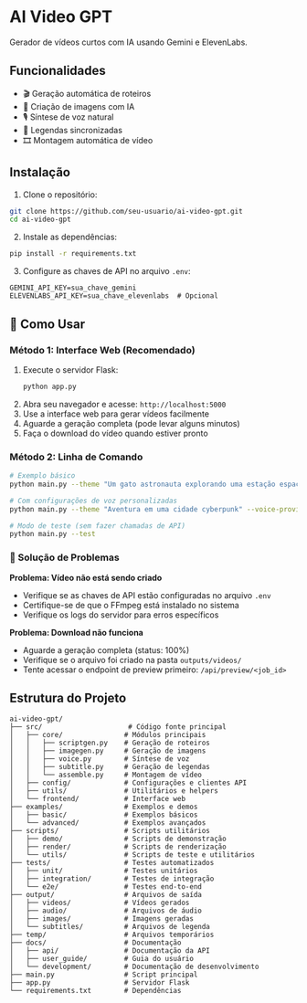 # AI Video GPT

Gerador de vídeos curtos com IA usando Gemini e ElevenLabs.

## Funcionalidades

- 🎬 Geração automática de roteiros
- 🎨 Criação de imagens com IA
- 🎙️ Síntese de voz natural
- 📜 Legendas sincronizadas
- 🎞️ Montagem automática de vídeo

## Instalação

1. Clone o repositório:
```bash
git clone https://github.com/seu-usuario/ai-video-gpt.git
cd ai-video-gpt
```

2. Instale as dependências:
```bash
pip install -r requirements.txt
```

3. Configure as chaves de API no arquivo `.env`:
```
GEMINI_API_KEY=sua_chave_gemini
ELEVENLABS_API_KEY=sua_chave_elevenlabs  # Opcional
```

## 🚀 Como Usar

### Método 1: Interface Web (Recomendado)
1. Execute o servidor Flask:
   ```bash
   python app.py
   ```
2. Abra seu navegador e acesse: `http://localhost:5000`
3. Use a interface web para gerar vídeos facilmente
4. Aguarde a geração completa (pode levar alguns minutos)
5. Faça o download do vídeo quando estiver pronto

### Método 2: Linha de Comando
```bash
# Exemplo básico
python main.py --theme "Um gato astronauta explorando uma estação espacial futurística"

# Com configurações de voz personalizadas
python main.py --theme "Aventura em uma cidade cyberpunk" --voice-provider elevenlabs --voice-type female --language pt-br

# Modo de teste (sem fazer chamadas de API)
python main.py --test
```

### 🔧 Solução de Problemas

**Problema: Vídeo não está sendo criado**
- Verifique se as chaves de API estão configuradas no arquivo `.env`
- Certifique-se de que o FFmpeg está instalado no sistema
- Verifique os logs do servidor para erros específicos

**Problema: Download não funciona**
- Aguarde a geração completa (status: 100%)
- Verifique se o arquivo foi criado na pasta `outputs/videos/`
- Tente acessar o endpoint de preview primeiro: `/api/preview/<job_id>`

## Estrutura do Projeto

```
ai-video-gpt/
├── src/                     # Código fonte principal
│   ├── core/               # Módulos principais
│   │   ├── scriptgen.py    # Geração de roteiros
│   │   ├── imagegen.py     # Geração de imagens
│   │   ├── voice.py        # Síntese de voz
│   │   ├── subtitle.py     # Geração de legendas
│   │   └── assemble.py     # Montagem de vídeo
│   ├── config/             # Configurações e clientes API
│   ├── utils/              # Utilitários e helpers
│   └── frontend/           # Interface web
├── examples/               # Exemplos e demos
│   ├── basic/              # Exemplos básicos
│   └── advanced/           # Exemplos avançados
├── scripts/                # Scripts utilitários
│   ├── demo/               # Scripts de demonstração
│   ├── render/             # Scripts de renderização
│   └── utils/              # Scripts de teste e utilitários
├── tests/                  # Testes automatizados
│   ├── unit/               # Testes unitários
│   ├── integration/        # Testes de integração
│   └── e2e/                # Testes end-to-end
├── output/                 # Arquivos de saída
│   ├── videos/             # Vídeos gerados
│   ├── audio/              # Arquivos de áudio
│   ├── images/             # Imagens geradas
│   └── subtitles/          # Arquivos de legenda
├── temp/                   # Arquivos temporários
├── docs/                   # Documentação
│   ├── api/                # Documentação da API
│   ├── user_guide/         # Guia do usuário
│   └── development/        # Documentação de desenvolvimento
├── main.py                 # Script principal
├── app.py                  # Servidor Flask
└── requirements.txt        # Dependências
```
